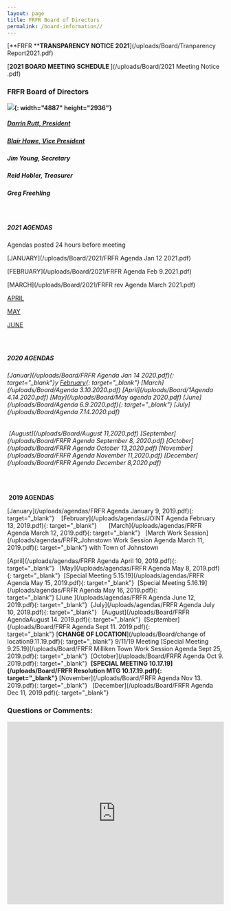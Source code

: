 ```yaml
---
layout: page
title: FRFR Board of Directors
permalink: /board-information//
---
```


[**FRFR&nbsp;****TRANSPARENCY NOTICE 2021**](/uploads/Board/Tranparency Report2021.pdf)

[**2021 BOARD MEETING SCHEDULE&nbsp;**](/uploads/Board/2021 Meeting Notice .pdf)

### **FRFR Board of Directors**

**![](/uploads/board2019-2.jpg){: width="4887" height="2936"}**

##### [Darrin Rutt, President](mailto:drutt@frfr.co?subject=Website%20Inquiry)&nbsp; &nbsp; &nbsp; &nbsp;

##### [Blair Howe, Vice President](mailto:bhowe@frfr.co?subject=Website%20Inquiry)

##### Jim Young, Secretary&nbsp; &nbsp;

##### Reid Hobler, Treasurer&nbsp; &nbsp;

##### Greg Freehling

### &nbsp;

##### 2021 AGENDAS

Agendas posted 24 hours before meeting

[JANUARY](/uploads/Board/2021/FRFR Agenda Jan 12 2021.pdf)

[FEBRUARY](/uploads/Board/2021/FRFR Agenda Feb 9.2021.pdf)

[MARCH](/uploads/Board/2021/FRFR rev Agenda March 2021.pdf)

[APRIL](/uploads/Board/2021/AprilBoardAgenda.pdf)

[MAY](/uploads/Board/2021/FRFRagendaMay.pdf)

[JUNE](/uploads/Board/2021/FRFRBOARDAgenda.pdf)

##### &nbsp;

##### 2020 AGENDAS

###### [Januar](/uploads/Board/FRFR Agenda Jan 14 2020.pdf){: target="_blank"}y&nbsp;[February](/uploads/Board/2.11.20.pdf){: target="_blank"}&nbsp;[March](/uploads/Board/Agenda 3.10.2020.pdf)&nbsp;[April](/uploads/Board/1Agenda 4.14.2020.pdf)&nbsp;[May](/uploads/Board/May agenda 2020.pdf)&nbsp;[June](/uploads/Board/Agenda 6.9.2020.pdf){: target="_blank"}&nbsp;[July](/uploads/Board/Agenda 7.14.2020.pdf)

###### &nbsp;[August](/uploads/Board/August 11,2020.pdf)&nbsp;[September](/uploads/Board/FRFR Agenda September 8, 2020.pdf)&nbsp;[October](/uploads/Board/FRFR Agenda October 13,2020.pdf)&nbsp;[November](/uploads/Board/FRFR Agenda November 11,2020.pdf)&nbsp;[December](/uploads/Board/FRFR Agenda December 8,2020.pdf)

&nbsp;

**&nbsp;2019 AGENDAS**

[January](/uploads/agendas/FRFR Agenda January 9, 2019.pdf){: target="_blank"}&nbsp; &nbsp;&nbsp;[February](/uploads/agendas/JOINT Agenda February 13, 2019.pdf){: target="_blank"}&nbsp; &nbsp; &nbsp; &nbsp;[March](/uploads/agendas/FRFR Agenda March 12, 2019.pdf){: target="_blank"}&nbsp; &nbsp;[March Work Session](/uploads/agendas/FRFR_Johnstown Work Session Agenda March 11, 2019.pdf){: target="_blank"}&nbsp;with Town of Johnstown

[April](/uploads/agendas/FRFR Agenda April 10, 2019.pdf){: target="_blank"}&nbsp; &nbsp;[May](/uploads/agendas/FRFR Agenda May 8, 2019.pdf){: target="_blank"}&nbsp;&nbsp;[Special Meeting 5.15.19](/uploads/agendas/FRFR Agenda May 15, 2019.pdf){: target="_blank"}&nbsp;&nbsp;[Special Meeting 5.16.19](/uploads/agendas/FRFR Agenda May 16, 2019.pdf){: target="_blank"}&nbsp;[June&nbsp;](/uploads/agendas/FRFR Agenda June 12, 2019.pdf){: target="_blank"}&nbsp;&nbsp;[July](/uploads/agendas/FRFR Agenda July 10, 2019.pdf){: target="_blank"}&nbsp; &nbsp;[August](/uploads/Board/FRFR AgendaAugust 14. 2019.pdf){: target="_blank"}&nbsp;&nbsp;[September](/uploads/Board/FRFR Agenda Sept 11. 2019.pdf){: target="_blank"}&nbsp;[**CHANGE OF LOCATION**](/uploads/Board/change of location9.11.19.pdf){: target="_blank"}&nbsp;9/11/19 Meeting&nbsp;[Special Meeting 9.25.19](/uploads/Board/FRFR Milliken Town Work Session Agenda Sept 25, 2019.pdf){: target="_blank"}&nbsp;&nbsp;[October](/uploads/Board/FRFR Agenda Oct 9. 2019.pdf){: target="_blank"}&nbsp;&nbsp;**[SPECIAL MEETING 10.17.19](/uploads/Board/FRFR Resolution MTG 10.17.19.pdf){: target="_blank"}&nbsp;**[November](/uploads/Board/FRFR Agenda Nov 13. 2019.pdf){: target="_blank"}&nbsp; &nbsp;[December](/uploads/Board/FRFR Agenda Dec 11, 2019.pdf){: target="_blank"}

### Questions or Comments:

<div id="wufoo-z6pl7to0reuswt"><iframe title="Embedded Wufoo Form" id="wufooFormz6pl7to0reuswt" class="wufoo-form-container" height="424" allowtransparency="true" frameborder="0" scrolling="no" style="width:100%;border:none" src="https://frfr.wufoo.com/embed/z6pl7to0reuswt/def/embedKey=z6pl7to0reuswt460381&amp;entsource=&amp;referrer=&amp;header=hide">Fill out my Wufoo form!</iframe></div>

<script type="text/javascript">
          var z6pl7to0reuswt;(function(d, t) {
                                  var s = d.createElement(t), options = {
                                  'userName':'frfr',
                                  'formHash':'z6pl7to0reuswt',
                                  'autoResize':true,
                                  'height':'577',
                                  'async':true,
                                  'host':'wufoo.com',
                                  'header':'hide',
                                  'ssl':true};
                                  s.src = ('https:' == d.location.protocol ? 'https://' : 'http://') + 'www.wufoo.com/scripts/embed/form.js';
                                  s.onload = s.onreadystatechange = function() {
                                  var rs = this.readyState; if (rs) if (rs != 'complete') if (rs != 'loaded') return;
                                  try { z6pl7to0reuswt = new WufooForm();z6pl7to0reuswt.initialize(options);z6pl7to0reuswt.display(); } catch (e) {}};
                                  var scr = d.getElementsByTagName(t)[0], par = scr.parentNode; par.insertBefore(s, scr);
                                  })(document, 'script');
        </script>

## &nbsp;

<div class="clearfix stations" itemscope="">&nbsp;</div>

<div class="clearfix stations" itemscope="">&nbsp;</div>

## &nbsp;
